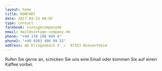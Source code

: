 ```yaml
---
layout: home
title: KONTAKT
date: 2017-04-23 00:07
type: contact
facebook: vintagecompanyde
email: mail@vintage-company.de
phone: "+49 178 198 949 6"
phone2: "+49 9383 400 99 52"
address: Am Klingenbach 4  /  97353 Wiesentheid
---
```



Rufen Sie gerne an, schicken Sie uns eine Email oder kommen Sie auf einen Kaffee vorbei.